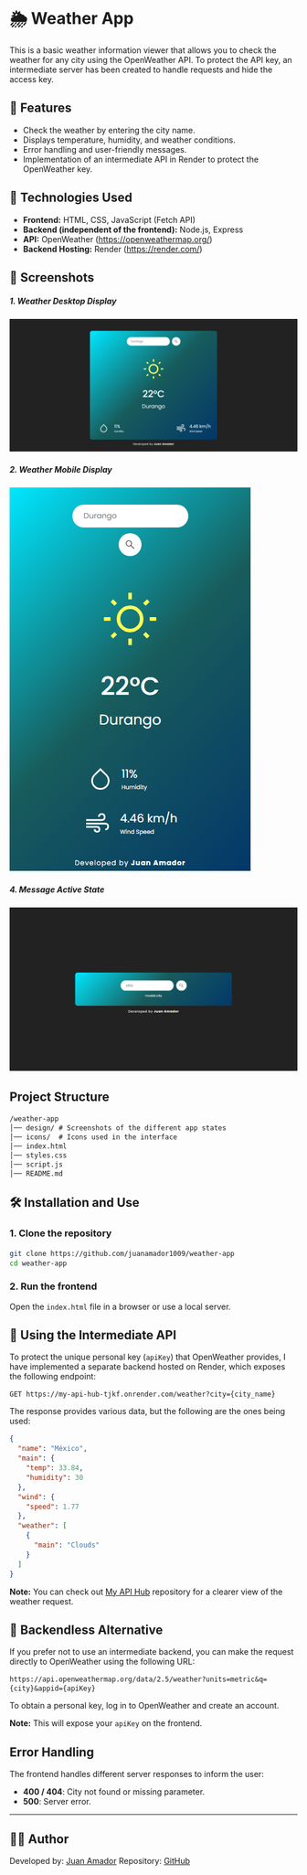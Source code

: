# 🌦️ Weather App

This is a basic weather information viewer that allows you to check the weather for any city using the OpenWeather API. To protect the API key, an intermediate server has been created to handle requests and hide the access key.

## 📌 Features

- Check the weather by entering the city name.
- Displays temperature, humidity, and weather conditions.
- Error handling and user-friendly messages.
- Implementation of an intermediate API in Render to protect the OpenWeather key.

## 🚀 Technologies Used

- **Frontend:** HTML, CSS, JavaScript (Fetch API)
- **Backend (independent of the frontend):** Node.js, Express
- **API:** OpenWeather (https://openweathermap.org/)
- **Backend Hosting:** Render (https://render.com/)

## 📸 Screenshots

##### 1. Weather Desktop Display

![Weather Display](./design/desktop.png)

##### 2. Weather Mobile Display

![Weather Display](./design/mobile.png)

##### 4. Message Active State

![Invalid City](./design/invalid_city.png)

## Project Structure

```
/weather-app
│── design/ # Screenshots of the different app states
│── icons/  # Icons used in the interface
│── index.html
│── styles.css
│── script.js
│── README.md
```

## 🛠 Installation and Use

### 1. Clone the repository

```bash
git clone https://github.com/juanamador1009/weather-app
cd weather-app
```

### 2. Run the frontend

Open the `index.html` file in a browser or use a local server.

## 🧩 Using the Intermediate API

To protect the unique personal key (`apiKey`) that OpenWeather provides, I have implemented a separate backend hosted on Render, which exposes the following endpoint:

```
GET https://my-api-hub-tjkf.onrender.com/weather?city={city_name}
```

The response provides various data, but the following are the ones being used:

```json
{
  "name": "México",
  "main": {
    "temp": 33.84,
    "humidity": 30
  },
  "wind": {
    "speed": 1.77
  },
  "weather": [
    {
      "main": "Clouds"
    }
  ]
}
```

**Note:** You can check out [My API Hub](https://github.com/juanamador1009/my-api-hub/tree/main) repository for a clearer view of the weather request.

## 🧩 Backendless Alternative

If you prefer not to use an intermediate backend, you can make the request directly to OpenWeather using the following URL:

```
https://api.openweathermap.org/data/2.5/weather?units=metric&q={city}&appid={apiKey}
```

To obtain a personal key, log in to OpenWeather and create an account.

**Note:** This will expose your `apiKey` on the frontend.

## Error Handling

The frontend handles different server responses to inform the user:

- **400 / 404**: City not found or missing parameter.
- **500**: Server error.
---

## 👨‍💻 Author

Developed by: [Juan Amador](https://github.com/juanamador1009)
Repository: [GitHub](https://github.com/juanamador1009/weather-app)
